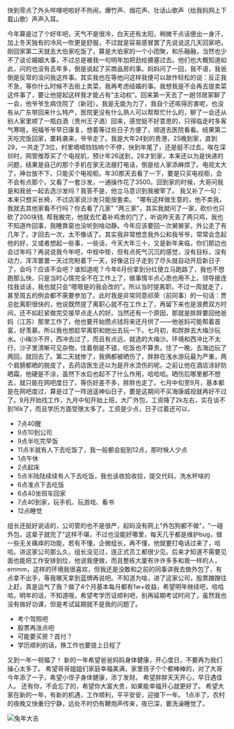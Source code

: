 快到零点了外头哔哩吧啦好不热闹，爆竹声、烟花声、壮话山歌声（给我妈网上下载山歌）声声入耳。

​		今年算是过了个好年吧，天气不是很冷，白天还有太阳，稍微干点话便出一身汗，加上冬天独有的冷风一吹更是舒服，不过就是容易感冒罢了
​		先说说这几天回家吧，刚回家第二天就去大伯家吃饭了，算是大伯家的一个小团聚，和乐融融，当然也少不了谈论婚姻大事，不过总是被我一句明年加把劲给搪塞过去。他们也大概知道如此，问的也没有去年多，倒是说起了买商品房的事。妈妈问了一回，我不语，我爸倒是反常的没问我这件事。其实我也在等他问这样我便可以故作轻松的说：反正我不急，等你什么时候不去街上卖菜，我再考虑结婚的事。我想我是不会再去提卖菜这件事了，要让他提起这样我才能占有“主动权”。
​		回来第一天去了一趟邻居家聊了一会，他爷爷生病住院了（新冠）。我是无能为力了，我自个还咳得厉害呢，也没有从广东带回来什么特产，医院更没有什么熟人可以帮帮忙什么的，聊了一会还从别人家里顺了一瓶白酒（贵州王子酒）回来，感觉挺不好意思的，只得临走时多客气寒暄，祝福爷爷早日康复，想着等过些日子方便了，顺道去医院看看。结果第二天吃完饭回家，噩耗袭来，爷爷走了。
​		我是大年24到的贵港，25晚到家，直到29，一共走了3位，村里嘀嘀铛铛响个不停，快到年尾了，还是挺不过去，唉
​		在深圳时，网管推荐买了个电视机，预计年26送到，28才到家，本来还以为是快递的问题，结果是自己的那个手机在家无法接打电话，倒是给人家添麻烦了。电视太大了，神台放不下，只能买个电视柜。年30那天去看了一下，要是只买电视柜，会不会有点那个，又看了一套沙发，一通操作花了3500。回到家的时候，大哥问我是和我爸一起去选沙发吗？
​	我答不是，他立马意识到我被宰了。
​	我又补了一句：本来只想买长椅，不过店家说沙发只能按套卖。
​	"哪有这样做生意的，他不卖我，我就去其他家看不行吗？你去看了几家"
​	"两三家"，其实我就问了一家，砍价也只砍了200块钱.
帮我搬完，他就去忙着补鸡舍的门了，听说昨天丢了两只鸡，我也不知道咋回事，我睡靠窗也没听到啥动静。
​		今年应该要回一次舅舅家，外公走了有几年了，才回去一次，太不像话了。其实我非常想念我外公和我爷爷，常常会念起他的好，又或者想起一些事，一些话，今天大年三十，又是新年来临，你们那边也会过年吗？
​		再说说我今年吧，中规中矩，但有点死气沉沉的感觉，没有目标，没有动力，浑浑噩噩一天过完盼着下一天，好像这日子走到了尽头就自动开启新日子了，会吗？应该不会吧？谁知道呢？今年6月份拿到分红便立马跑路了，我也不想跑那么快，只是当时心情完全不在工作上了，做事情半点心思也用不上，领导接连找我谈话，我也就只会"嗯嗯是的我会改的"。所以当时提离职，不过一周就走了，甚至周五的例会都不需要参加了。此时我是非常同意祁荣（前同事）的一句话：贾总批离职很快的，他说既然提了离职心就不在工作上了，再留下来也是浪费双方时间，还不如赶紧做完交接早点走人的好。当然还有一个原因，那就是胖胖要回他爸妈（江苏）那里工作了，他也要开始攒点钱将来还月供了——他爸妈可能帮着首富，好羡慕。所以我也想趁早离职和她出去玩一下。
​		七月初，和胖胖去大梅沙玩水。小梅沙不开，西冲去过了，而且有点远，就选的大梅沙。环境和西冲比不太行，沙子里清晰可见杂物，住着倒是不错，吃饭也不算贵。住了一晚，去海边玩了两回，就回去了。第二天就惨了，我俩都被晒伤了，胖胖在浅水游玩最为严重，两个肩膀都晒的脱皮了，去药店医生还以为是开水烫伤的呢。之前让他在酒店涂好防晒霜，他硬是不涂，虽然下水后也起不了什么作用，哈哈哈。晒伤后哪里都不想去，就只能在网吧度日了，等伤好差不多，胖胖也走了。
​		七月中旬至9月，基本都是在网吧度过，算是过了一阵逍遥神仙日子，要是这期间不买海康威视就再好不过了。
​		9月开始找工作，九月中旬开始上班，大厂外包，工资降了2k左右，实在谈不到16k了，而且学历方面受限太多了。工资是少点，日子过着还可以，

- 7点40醒
- 9点10到公司
- 9点半吃完早饭
- 11点半就有人下去吃饭了，我一般都会挺到12点，那时候人少点
- 1点午休
- 2点起床
- 5点半陆陆续续有人下去吃饭，我也该收拾收拾，提交代码，洗水杯啥的
- 6点准点下去吃饭
- 6点40坐班车回家
- 7点40到家，玩手机、玩游戏、看书
- 12点睡觉

​		组长还挺好说话的，公司管的也不是很严，起码没有网上"外包狗都不做"，"一碰外包，这辈子就完了"这样不堪，不过也没能好哪里，每天几乎都是维护bug，做一些无关痛痒的功能，若有不懂，企微组长，再不懂，他就要打电话过来了，哈哈。进这家公司那么久，组长没见过，连正式员工都很少见。后来才知道不需要见面也能把工作安排到位，他说我便做，而且整栋大厦有许许多多和我一样的人，emmm，这样的环境我很喜欢，但我还是没敢和之前的同事讲我去做外包了，有点拿不出手，等我哪天拿到蓝牌再说吧。
​		不知道为啥，进了这家公司，股票蹭蹭往上赶，真是运气了我？做了4个月基本每月都有1w+收益，希望明年继续吧，哈哈哈。
​		明年的话，不知道哦，希望考学历证顺利吧，别再延期考试时间了，虽然我也没有做好功课，但是考试延期就不是我的问题了。

- 考个驾照吧
- 股票再涨点吧
- 可能要买房？首付？
- 学历顺利的话，换工作也要提上日程了

又到一年一祝福了！
新的一年希望爸爸妈妈身体健康，开心度日，不要再为我们操心太多了。
希望哥哥姐姐们家庭幸福美满，家里孩子个个都棒棒的，对了大哥今年添了一子，希望小侄子身体健康，添丁发财。
希望胖胖天天开心，早日遇佳人。
还有你，不会忘了的，希望你大富大贵，如果能幸福开心就更好了。
希望大家在新的一年，有新的机遇，工作顺利，平平安安，迎接下一年。
1点半了，农村的夜晚又快重归宁静，远处不时仍有鞭炮声传来，夜已深，要洗澡睡觉了。

![兔年大吉](https://gcore.jsdelivr.net/gh/logerlink/blogImg/typora-img/%E5%85%94%E5%B9%B4%E5%A4%A7%E5%90%89.png)